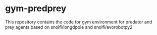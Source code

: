 # gym-predprey
This repository contains the code for gym environment for predator and prey agents based on snolfi/longdpole and snolfi/evorobotpy2
